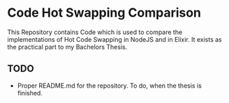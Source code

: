 # Code Hot Swapping Comparison

This Repository contains Code which is used to compare the implementations of Hot Code Swapping in NodeJS and in Elixir.
It exists as the practical part to my Bachelors Thesis.

## TODO
* Proper README.md for the repository. To do, when the thesis is finished.